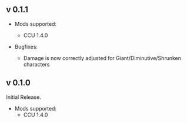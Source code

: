 ﻿##			v 0.1.1
- Mods supported:
  - CCU 1.4.0

- Bugfixes:
  - Damage is now correctly adjusted for Giant/Diminutive/Shrunken characters

##			v 0.1.0
Initial Release.

- Mods supported:
  - CCU 1.4.0
